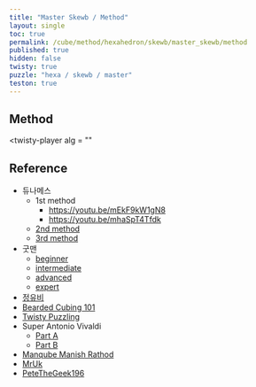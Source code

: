 ```yaml
---
title: "Master Skewb / Method"
layout: single
toc: true
permalink: /cube/method/hexahedron/skewb/master_skewb/method
published: true
hidden: false
twisty: true
puzzle: "hexa / skewb / master"
teston: true
---
```

<span
  id     = "cube"
  puzzle = "{{page.puzzle}}"
  teston = "{{page.teston}}"
  experimental-stickering   = "full"
  experimental-setup-alg    = ""
  experimental-setup-anchor = "end" >
</span>

<head>
  <base target="_blank">
</head>



## Method

<twisty-player
  alg = ""
></twisty-player>



## Reference

- 듀나메스
  - 1st method
    - <https://youtu.be/mEkF9kW1gN8>
    - <https://youtu.be/mhaSpT4Tfdk>
  - [2nd method](https://youtu.be/8-I1EzFtX08)
  - [3rd method](https://youtu.be/ycR-WmXJCG0)
- 굿맨
  - [beginner](https://youtu.be/hXcXt_KVvwg)
  - [intermediate](https://youtu.be/e5BqiNnKWp4)
  - [advanced](https://youtu.be/HhfVdfthMb4)
  - [expert](https://youtu.be/dNyAtURRjiQ)
- [정유비](https://youtu.be/4pz60TlYRkA)
- [Bearded Cubing 101](https://youtu.be/Jiuf7zQyPYI)
- [Twisty Puzzling](https://youtu.be/HietZih4KIw)
- Super Antonio Vivaldi
  - [Part A](https://youtu.be/tqXRF3IfcDw)
  - [Part B](https://youtu.be/SxaFSm0hcR8)
- [Manqube Manish Rathod](https://youtu.be/ox5cH2pO9gs)
- [MrUk](https://youtu.be/Y7l3AYFvDJI)
- [PeteTheGeek196](https://youtu.be/Hs6IZvNayKw)